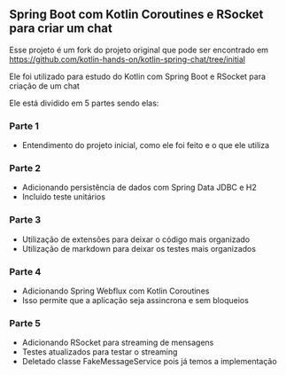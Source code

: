 ## Spring Boot com Kotlin Coroutines e RSocket para criar um chat

Esse projeto é um fork do projeto original que pode ser encontrado em https://github.com/kotlin-hands-on/kotlin-spring-chat/tree/initial

Ele foi utilizado para estudo do Kotlin com Spring Boot e RSocket para criação de um chat

Ele está dividido em 5 partes sendo elas:

### Parte 1
- Entendimento do projeto inicial, como ele foi feito e o que ele utiliza

### Parte 2
- Adicionando persistência de dados com Spring Data JDBC e H2
- Incluido teste unitários

### Parte 3
- Utilização de extensões para deixar o código mais organizado
- Utilização de markdown para deixar os testes mais organizados

### Parte 4
- Adicionando Spring Webflux com Kotlin Coroutines
- Isso permite que a aplicação seja assincrona e sem bloqueios

### Parte 5
- Adicionando RSocket para streaming de mensagens
- Testes atualizados para testar o streaming
- Deletado classe FakeMessageService pois já temos a implementação

